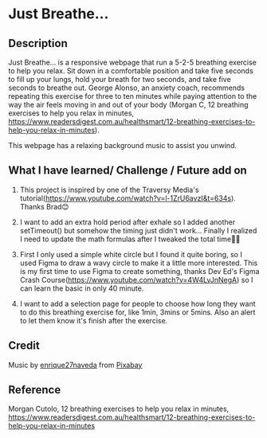 # Just Breathe...

## Description

Just Breathe... is a responsive webpage that run a 5-2-5 breathing exercise to help you relax. Sit down in a comfortable position and take five seconds to fill up your lungs, hold your breath for two seconds, and take five seconds to breathe out. George Alonso, an anxiety coach, recommends repeating this exercise for three to ten minutes while paying attention to the way the air feels moving in and out of your body (Morgan C, 12 breathing exercises to help you relax in minutes, https://www.readersdigest.com.au/healthsmart/12-breathing-exercises-to-help-you-relax-in-minutes). 

This webpage has a relaxing background music to assist you unwind. 

## What I have learned/ Challenge / Future add on

1. This project is inspired by one of the Traversy Media's tutorial(https://www.youtube.com/watch?v=l-1ZrU6avzI&t=634s). Thanks Brad😊

2. I want to add an extra hold period after exhale so I added another setTimeout() but somehow the timing just didn't work... Finally I realized I need to update the math formulas after I tweaked the total time🤦‍♀️

3. First I only used a simple white circle but I found it quite boring, so I used Figma to draw a wavy circle to make it a little more interested. This is my first time to use Figma to create something, thanks Dev Ed's Figma Crash Course(https://www.youtube.com/watch?v=4W4LvJnNegA) so I can learn the basic in only 40 minute.

3. I want to add a selection page for people to choose how long they want to do this breathing exercise for, like 1min, 3mins or 5mins. Also an alert to let them know it's finish after the exercise.


## Credit

Music by <a href="/users/enrique27naveda-18269152/?tab=audio&amp;utm_source=link-attribution&amp;utm_medium=referral&amp;utm_campaign=audio&amp;utm_content=1502">enrique27naveda</a> from <a href="https://pixabay.com/music/?utm_source=link-attribution&amp;utm_medium=referral&amp;utm_campaign=music&amp;utm_content=1502">Pixabay</a>


## Reference

Morgan Cutolo, 12 breathing exercises to help you relax in minutes, https://www.readersdigest.com.au/healthsmart/12-breathing-exercises-to-help-you-relax-in-minutes